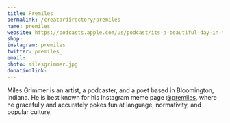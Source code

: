 ```yaml
---
title: Premiles
permalink: /creatordirectory/premiles
name: premiles
website: https://podcasts.apple.com/us/podcast/its-a-beautiful-day-in-the-gulch/id1463711771
shop:
instagram: premiles
twitter: premiles_
email: 
photo: milesgrimmer.jpg
donationlink:
---
```

Miles Grimmer is an artist, a podcaster, and a poet based in Bloomington, Indiana. He is best known for his Instagram meme page [@premiles](https://www.instagram.com/premiles/?hl=en), where he gracefully and accurately pokes fun at language, normativity, and popular culture. 
